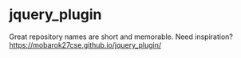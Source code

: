 # jquery_plugin
Great repository names are short and memorable. Need inspiration?
https://mobarok27cse.github.io/jquery_plugin/

